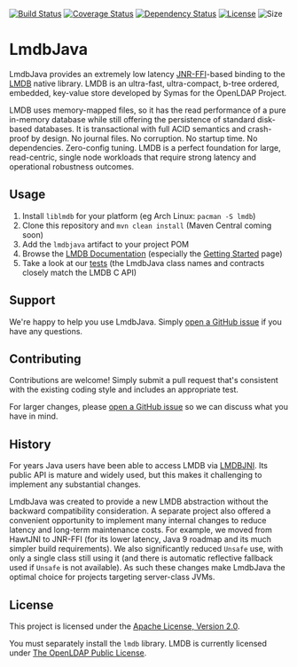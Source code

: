 [![Build Status](https://travis-ci.org/lmdbjava/lmdbjava.svg?branch=master)](https://travis-ci.org/lmdbjava/lmdbjava)
[![Coverage Status](https://coveralls.io/repos/github/lmdbjava/lmdbjava/badge.svg?branch=master)](https://coveralls.io/github/lmdbjava/lmdbjava?branch=master)
[![Dependency Status](https://www.versioneye.com/user/projects/57552e137757a00041b3a6f4/badge.svg?style=flat)](https://www.versioneye.com/user/projects/57552e137757a00041b3a6f4)
[![License](https://img.shields.io/hexpm/l/plug.svg?maxAge=2592000)](http://www.apache.org/licenses/LICENSE-2.0.txt)
![Size](https://reposs.herokuapp.com/?path=lmdbjava/lmdbjava)

# LmdbJava

LmdbJava provides an extremely low latency
[JNR-FFI](https://github.com/jnr/jnr-ffi)-based binding to the
[LMDB](http://symas.com/mdb/) native library. LMDB is an ultra-fast,
ultra-compact, b-tree ordered, embedded, key-value store developed by Symas for
the OpenLDAP Project.

LMDB uses memory-mapped files, so it has the read performance of a pure in-memory
database while still offering the persistence of standard disk-based databases.
It is transactional with full ACID semantics and crash-proof by design.
No journal files. No corruption. No startup time. No dependencies. Zero-config
tuning. LMDB is a perfect foundation for large, read-centric, single node
workloads that require strong latency and operational robustness outcomes.

## Usage

1. Install `liblmdb` for your platform (eg Arch Linux: `pacman -S lmdb`)
2. Clone this repository and `mvn clean install` (Maven Central coming soon)
3. Add the `lmdbjava` artifact to your project POM
4. Browse the [LMDB Documentation](http://lmdb.tech/doc/) (especially the
   [Getting Started](http://lmdb.tech/doc/starting.html) page)
5. Take a look at our 
   [tests](https://github.com/lmdbjava/lmdbjava/tree/master/src/test/java/org/lmdbjava)
   (the LmdbJava class names and contracts closely match the LMDB C API)

## Support

We're happy to help you use LmdbJava. Simply
[open a GitHub issue](https://github.com/lmdbjava/lmdbjava/issues) if you have
any questions.

## Contributing

Contributions are welcome! Simply submit a pull request that's consistent with
the existing coding style and includes an appropriate test. 

For larger changes, please
[open a GitHub issue](https://github.com/lmdbjava/lmdbjava/issues) so we can
discuss what you have in mind.

## History

For years Java users have been able to access LMDB via
[LMDBJNI](https://github.com/deephacks/lmdbjni). Its public API is mature and
widely used, but this makes it challenging to implement any substantial changes.

LmdbJava was created to provide a new LMDB abstraction without the backward
compatibility consideration. A separate project also offered a convenient
opportunity to implement many internal changes to reduce latency and long-term
maintenance costs. For example, we moved from HawtJNI to JNR-FFI (for its lower
latency, Java 9 roadmap and its much simpler build requirements). We also
significantly reduced `Unsafe` use, with only a single class still using it
(and there is automatic reflective fallback used if `Unsafe` is not available).
As such these changes make LmdbJava the optimal choice for projects targeting
server-class JVMs.

## License

This project is licensed under the
[Apache License, Version 2.0](http://www.apache.org/licenses/LICENSE-2.0.html).

You must separately install the `lmdb` library. LMDB is currently licensed under
[The OpenLDAP Public License](http://www.openldap.org/software/release/license.html).
